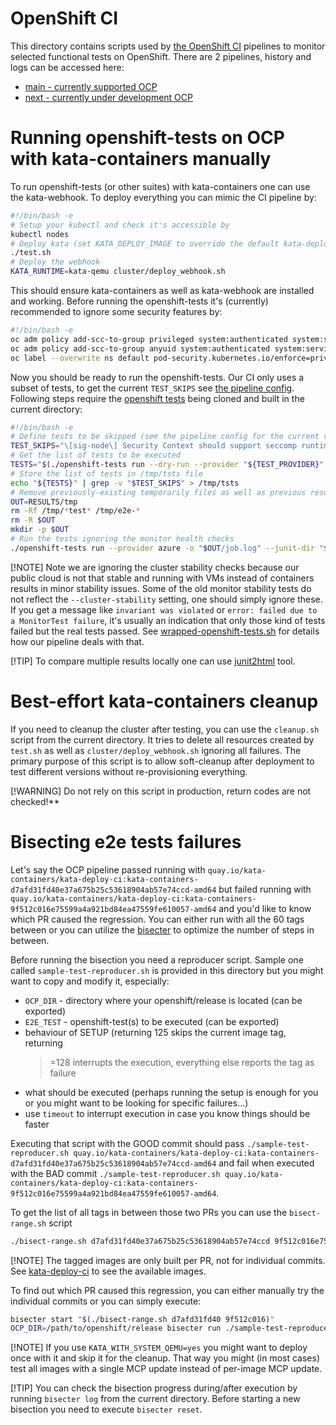 OpenShift CI
============

This directory contains scripts used by
[the OpenShift CI](https://github.com/openshift/release/tree/master/ci-operator/config/kata-containers/kata-containers)
pipelines to monitor selected functional tests on OpenShift.
There are 2 pipelines, history and logs can be accessed here:

* [main - currently supported OCP](https://prow.ci.openshift.org/job-history/gs/origin-ci-test/logs/periodic-ci-kata-containers-kata-containers-main-e2e-tests)
* [next - currently under development OCP](https://prow.ci.openshift.org/job-history/gs/origin-ci-test/logs/periodic-ci-kata-containers-kata-containers-main-next-e2e-tests)


Running openshift-tests on OCP with kata-containers manually
============================================================

To run openshift-tests (or other suites) with kata-containers one can use
the kata-webhook. To deploy everything you can mimic the CI pipeline by:

```bash
#!/bin/bash -e
# Setup your kubectl and check it's accessible by
kubectl nodes
# Deploy kata (set KATA_DEPLOY_IMAGE to override the default kata-deploy-ci:latest image)
./test.sh
# Deploy the webhook
KATA_RUNTIME=kata-qemu cluster/deploy_webhook.sh
```

This should ensure kata-containers as well as kata-webhook are installed and
working. Before running the openshift-tests it's (currently) recommended to
ignore some security features by:

```bash
#!/bin/bash -e
oc adm policy add-scc-to-group privileged system:authenticated system:serviceaccounts
oc adm policy add-scc-to-group anyuid system:authenticated system:serviceaccounts
oc label --overwrite ns default pod-security.kubernetes.io/enforce=privileged pod-security.kubernetes.io/warn=baseline pod-security.kubernetes.io/audit=baseline
```

Now you should be ready to run the openshift-tests. Our CI only uses a subset
of tests, to get the current ``TEST_SKIPS`` see
[the pipeline config](https://github.com/openshift/release/tree/master/ci-operator/config/kata-containers/kata-containers).
Following steps require the [openshift tests](https://github.com/openshift/origin)
being cloned and built in the current directory:

```bash
#!/bin/bash -e
# Define tests to be skipped (see the pipeline config for the current version)
TEST_SKIPS="\[sig-node\] Security Context should support seccomp runtime/default\|\[sig-node\] Variable Expansion should allow substituting values in a volume subpath\|\[k8s.io\] Probing container should be restarted with a docker exec liveness probe with timeout\|\[sig-node\] Pods Extended Pod Container lifecycle evicted pods should be terminal\|\[sig-node\] PodOSRejection \[NodeConformance\] Kubelet should reject pod when the node OS doesn't match pod's OS\|\[sig-network\].*for evicted pods\|\[sig-network\].*HAProxy router should override the route\|\[sig-network\].*HAProxy router should serve a route\|\[sig-network\].*HAProxy router should serve the correct\|\[sig-network\].*HAProxy router should run\|\[sig-network\].*when FIPS.*the HAProxy router\|\[sig-network\].*bond\|\[sig-network\].*all sysctl on whitelist\|\[sig-network\].*sysctls should not affect\|\[sig-network\] pods should successfully create sandboxes by adding pod to network"
# Get the list of tests to be executed
TESTS="$(./openshift-tests run --dry-run --provider "${TEST_PROVIDER}" "${TEST_SUITE}")"
# Store the list of tests in /tmp/tsts file
echo "${TESTS}" | grep -v "$TEST_SKIPS" > /tmp/tsts
# Remove previously-existing temporarily files as well as previous results
OUT=RESULTS/tmp
rm -Rf /tmp/*test* /tmp/e2e-*
rm -R $OUT
mkdir -p $OUT
# Run the tests ignoring the monitor health checks
./openshift-tests run --provider azure -o "$OUT/job.log" --junit-dir "$OUT" --file /tmp/tsts --max-parallel-tests 5 --cluster-stability Disruptive --run '^\[sig-node\].*|^\[sig-network\]'
```

[!NOTE]
Note we are ignoring the cluster stability checks because our public cloud is
not that stable and running with VMs instead of containers results in minor
stability issues. Some of the old monitor stability tests do not reflect
the ``--cluster-stability`` setting, one should simply ignore these. If you
get a message like ``invariant was violated`` or ``error: failed due to a
MonitorTest failure``, it's usually an indication that only those kind of
tests failed but the real tests passed. See
[wrapped-openshift-tests.sh](https://github.com/openshift/release/blob/master/ci-operator/config/kata-containers/kata-containers/wrapped-openshift-tests.sh)
for details how our pipeline deals with that.

[!TIP]
To compare multiple results locally one can use
[junit2html](https://github.com/inorton/junit2html) tool.


Best-effort kata-containers cleanup
===================================

If you need to cleanup the cluster after testing, you can use the
``cleanup.sh`` script from the current directory. It tries to delete all
resources created by ``test.sh`` as well as ``cluster/deploy_webhook.sh``
ignoring all failures. The primary purpose of this script is to allow
soft-cleanup after deployment to test different versions without
re-provisioning everything.

[!WARNING]
Do not rely on this script in production, return codes are not checked!**


Bisecting e2e tests failures
============================

Let's say the OCP pipeline passed running with
``quay.io/kata-containers/kata-deploy-ci:kata-containers-d7afd31fd40e37a675b25c53618904ab57e74ccd-amd64``
but failed running with
``quay.io/kata-containers/kata-deploy-ci:kata-containers-9f512c016e75599a4a921bd84ea47559fe610057-amd64``
and you'd like to know which PR caused the regression. You can either run with
all the 60 tags between or you can utilize the [bisecter](https://github.com/ldoktor/bisecter)
to optimize the number of steps in between.

Before running the bisection you need a reproducer script. Sample one called
``sample-test-reproducer.sh`` is provided in this directory but you might
want to copy and modify it, especially:

* ``OCP_DIR`` - directory where your openshift/release is located (can be exported)
* ``E2E_TEST`` - openshift-test(s) to be executed (can be exported)
* behaviour of SETUP (returning 125 skips the current image tag, returning
  >=128 interrupts the execution, everything else reports the tag as failure
* what should be executed (perhaps running the setup is enough for you or
  you might want to be looking for specific failures...)
* use ``timeout`` to interrupt execution in case you know things should be faster

Executing that script with the GOOD commit should pass
``./sample-test-reproducer.sh quay.io/kata-containers/kata-deploy-ci:kata-containers-d7afd31fd40e37a675b25c53618904ab57e74ccd-amd64``
and fail when executed with the BAD commit
``./sample-test-reproducer.sh quay.io/kata-containers/kata-deploy-ci:kata-containers-9f512c016e75599a4a921bd84ea47559fe610057-amd64``.

To get the list of all tags in between those two PRs you can use the
``bisect-range.sh`` script

```bash
./bisect-range.sh d7afd31fd40e37a675b25c53618904ab57e74ccd 9f512c016e75599a4a921bd84ea47559fe610057
```

[!NOTE]
The tagged images are only built per PR, not for individual commits. See
[kata-deploy-ci](https://quay.io/kata-containers/kata-deploy-ci) to see the
available images.

To find out which PR caused this regression, you can either manually try the
individual commits or you can simply execute:

```bash
bisecter start "$(./bisect-range.sh d7afd31fd40 9f512c016)"
OCP_DIR=/path/to/openshift/release bisecter run ./sample-test-reproducer.sh
```

[!NOTE]
If you use ``KATA_WITH_SYSTEM_QEMU=yes`` you might want to deploy once with
it and skip it for the cleanup. That way you might (in most cases) test
all images with a single MCP update instead of per-image MCP update.

[!TIP]
You can check the bisection progress during/after execution by running
``bisecter log`` from the current directory. Before starting a new
bisection you need to execute ``bisecter reset``.
